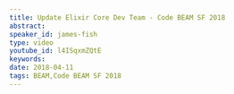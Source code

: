 ```yaml
---
title: Update Elixir Core Dev Team - Code BEAM SF 2018
abstract: 
speaker_id: james-fish
type: video
youtube_id: l4ISqxmZQtE
keywords: 
date: 2018-04-11
tags: BEAM,Code BEAM SF 2018
---
```


